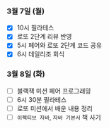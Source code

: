 ### 3월 7일 (월)
- [x] 10시 필라테스
- [x] 로또 2단계 리뷰 반영
- [x] 5시 페어와 로또 2단계 코드 공유
- [x] 6시 데일리조 회식

### 3월 8일 (화)
- [ ] 블랙잭 미션 페어 프로그래밍
- [ ] 6시 30분 필라테스
- [ ] 로또 미션에서 배운 내용 정리
- [ ] `이펙티브 자바`, `자바 기본서` 책 사기